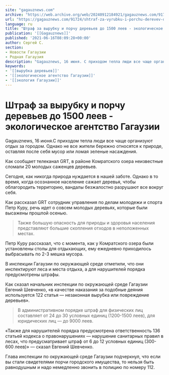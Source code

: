 ```yaml
---
site: "gagauznews.com"
archive: "https://web.archive.org/web/20240912184921/gagauznews.com/91724/shtraf-za-vyrubku-i-porchu-derevev-do-1500-leev-ekologicheskoe-agentstvo-gagauzii.html"
url: "https://gagauznews.com/91724/shtraf-za-vyrubku-i-porchu-derevev-do-1500-leev-ekologicheskoe-agentstvo-gagauzii.html"
language: ru
title: "Штраф за вырубку и порчу деревьев до 1500 леев - экологическое агентство Гагаузии"
publication: '[[Gagauznews]]'
published: '2021-06-16T08:09:28+00:00'
author: Сергей С.
section:
- Новости Гагаузии
- Родная Гагаузия
description: "Gagauznews, 16 июня. С приходом тепла люди все чаще организуют отдых за городом. Однако не все жители бережно относятся к природе, оставляя после себя мусор или ломая зеленые насаждения. Как сообщает телеканал GRT, в районе Комратского озера неизвестные сломали 20 молодых саженцев деревьев. Сегодня, как никогда природа нуждается в нашей заботе. Однако в то время, когда осознанное население сажает деревья, чтобы облагородить территорию, вандалы безжалостно разрушают все вокруг себя. Как рассказал GRT сотрудник управления по делам молодежи и спорта Петр Куру, речь идет о совсем молодых деревьях, которые были высажены прошлой осенью. Также большую опасность для природы и здоровья населения […]"
keywords:
- '[[вырубка деревьев]]'
- '[[экологическое агентство Гагаузии]]'
- '[[экология Гагаузии]]'
---
```


# Штраф за вырубку и порчу деревьев до 1500 леев - экологическое агентство Гагаузии

Gagauznews, 16 июня.С приходом тепла люди все чаще организуют отдых за городом. Однако не все жители бережно относятся к природе, оставляя после себя мусор или ломая зеленые насаждения.

Как сообщает телеканал GRT, в районе Комратского озера неизвестные сломали 20 молодых саженцев деревьев.

Сегодня, как никогда природа нуждается в нашей заботе. Однако в то время, когда осознанное население сажает деревья, чтобы облагородить территорию, вандалы безжалостно разрушают все вокруг себя.

Как рассказал GRT сотрудник управления по делам молодежи и спорта Петр Куру, речь идет о совсем молодых деревьях, которые были высажены прошлой осенью.

> Также большую опасность для природы и здоровья населения представляют большие скопления отходов в неположенных местах.

Петр Куру рассказал, что с момента, как у Комратского озера были установлены столы для отдыхающих, ему ежедневно приходилось выбрасывать по 2-3 мешка мусора.

В инспекции Гагаузии по окружающей среде отметили, что они инспектируют леса и места отдыха, а для нарушителей порядка предусмотрены штрафы.

Как сказал начальник инспекции по окружающей среде Гагаузии Евгений Шевченко, «в качестве наказания за подобные деяния используется 122 статья — незаконная вырубка или повреждение деревьев».

> В административном порядке штраф для физических лиц составляет от 24 до 30 условных единиц (1200-1500 леев), для юридических лиц — до 9000 леев.

«Также для нарушителей порядка предусмотрена ответственность 136 статьей кодекса о правонарушениях — нарушение санитарных правил в лесах, что предусматривает штраф от 6 до 12 условных единиц (300-600 леев)» — сказал Евгений Шевченко.

Глава инспекции по окружающей среде Гагаузии подчеркнул, что если вы стали свидетелями порчи городского имущества, то нельзя быть равнодушным и надо немедленно звонить в полицию по номеру 112.